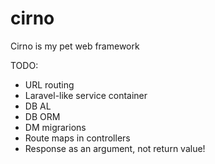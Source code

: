 # cirno
Cirno is my pet web framework

TODO:

* URL routing
* Laravel-like service container
* DB AL
* DB ORM
* DM migrarions
* Route maps in controllers
* Response as an argument, not return value!
